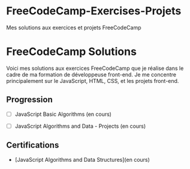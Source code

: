 # FreeCodeCamp-Exercises-Projets
Mes solutions aux exercices et projets FreeCodeCamp

# FreeCodeCamp Solutions

Voici mes solutions aux exercices FreeCodeCamp que je réalise dans le cadre de ma formation de développeuse front-end. Je me concentre principalement sur le JavaScript, HTML, CSS, et les projets front-end.

## Progression
- [ ] JavaScript Basic Algorithms (en cours)
- [ ] JavaScript Algorithms and Data - Projects (en cours)


## Certifications

- [JavaScript Algorithms and Data Structures](en cours)
